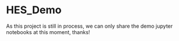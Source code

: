 # HES_Demo

As this project is still in process, we can only share the demo jupyter notebooks at this moment, thanks!
